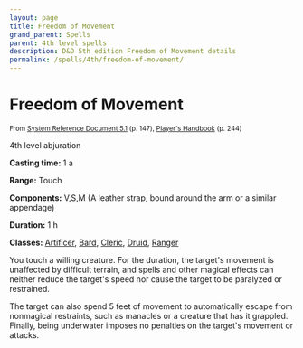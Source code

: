 ```yaml
---
layout: page
title: Freedom of Movement
grand_parent: Spells
parent: 4th level spells 
description: D&D 5th edition Freedom of Movement details
permalink: /spells/4th/freedom-of-movement/
---
```


# Freedom of Movement

<small>From <a target="_blank" href="https://media.wizards.com/2016/downloads/DND/SRD-OGL_V5.1.pdf">System Reference Document 5.1</a> (p. 147), <a target="_blank" href="https://dnd.wizards.com/products/tabletop-games/rpg-products/rpg_playershandbook">Player's Handbook</a> (p. 244)</small>


4th level abjuration

**Casting time:** 1 a

**Range:** Touch

**Components:** V,S,M (A leather strap, bound around the arm or a similar appendage)

**Duration:** 1 h

**Classes:** [Artificer](/classes/artificer/), [Bard](/classes/bard/), [Cleric](/classes/cleric/), [Druid](/classes/druid/), [Ranger](/classes/ranger/)

You touch a willing creature. For the duration, the target's movement is unaffected by difficult terrain, and spells and other magical effects can neither reduce the target's speed nor cause the target to be paralyzed or restrained.

   The target can also spend 5 feet of movement to automatically escape from nonmagical restraints, such as manacles or a creature that has it grappled. Finally, being underwater imposes no penalties on the target's movement or attacks.